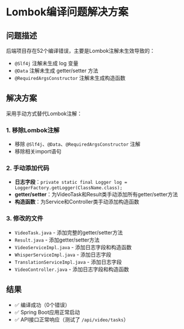 # Lombok编译问题解决方案

## 问题描述
后端项目存在52个编译错误，主要是Lombok注解未生效导致的：
- `@Slf4j` 注解未生成 log 变量
- `@Data` 注解未生成 getter/setter 方法
- `@RequiredArgsConstructor` 注解未生成构造函数

## 解决方案
采用手动方式替代Lombok注解：

### 1. 移除Lombok注解
- 移除 `@Slf4j`、`@Data`、`@RequiredArgsConstructor` 注解
- 移除相关import语句

### 2. 手动添加代码
- **日志字段**：`private static final Logger log = LoggerFactory.getLogger(ClassName.class);`
- **getter/setter**：为VideoTask和Result类手动添加所有getter/setter方法
- **构造函数**：为Service和Controller类手动添加构造函数

### 3. 修改的文件
- `VideoTask.java` - 添加完整的getter/setter方法
- `Result.java` - 添加getter/setter方法
- `VideoServiceImpl.java` - 添加日志字段和构造函数
- `WhisperServiceImpl.java` - 添加日志字段
- `TranslationServiceImpl.java` - 添加日志字段
- `VideoController.java` - 添加日志字段和构造函数

## 结果
- ✅ 编译成功（0个错误）
- ✅ Spring Boot应用正常启动
- ✅ API接口正常响应（测试了 `/api/video/tasks`）